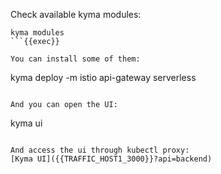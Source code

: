 
Check available kyma modules:
```
kyma modules
```{{exec}}

You can install some of them:
```
kyma deploy -m istio api-gateway serverless
```{{exec}}

And you can open the UI:
```
kyma ui
```{{exec}}

And access the ui through kubectl proxy:
[Kyma UI]({{TRAFFIC_HOST1_3000}}?api=backend)

